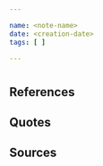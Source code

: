 ```yaml
---

name: <note-name>
date: <creation-date>
tags: [ ]

---
```


# <note-name>

## References

## Quotes

## Sources
